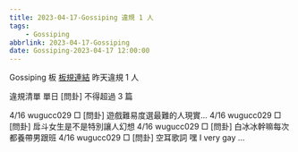 ```yaml
---
title: 2023-04-17-Gossiping 違規 1 人
tags:
    - Gossiping
abbrlink: 2023-04-17-Gossiping
date: Gossiping-2023-04-17 12:00:00
---
```

Gossiping 板 [板規連結](https://www.ptt.cc/bbs/Gossiping/M.1637425085.A.07D.html)
昨天違規 1 人
<!-- more -->

違規清單
單日 [問卦] 不得超過 3 篇

4/16 wugucc029 □ [問卦] 遊戲難易度選最難的人現實…
4/16 wugucc029 □ [問卦] 戽斗女生是不是特別讓人幻想
4/16 wugucc029 □ [問卦] 白冰冰幹嘛每次都養帶男跟班
4/16 wugucc029 □ [問卦] 空耳歌詞 嘿 I very  gay …